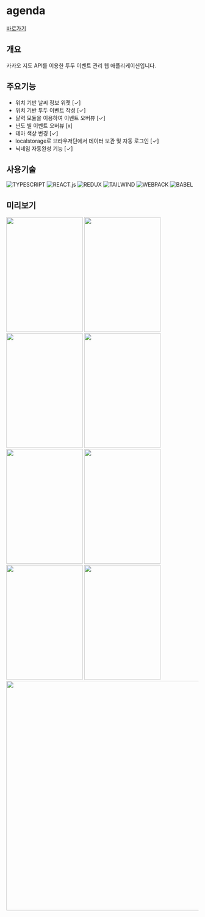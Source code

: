 # agenda

[바로가기](https://agenda.foreverchoi.vercel.app/)

## 개요

카카오 지도 API를 이용한 투두 이벤트 관리 웹 애플리케이션입니다.

## 주요기능

  * 위치 기반 날씨 정보 위젯 [✓]
  * 위치 기반 투두 이벤트 작성 [✓]
  * 달력 모듈을 이용하여 이벤트 오버뷰 [✓]
  * 년도 별 이벤트 오버뷰 [x]
  * 테마 색상 변경 [✓]
  * localstorage로 브라우저단에서 데이터 보관 및 자동 로그인 [✓]
  * 닉네임 자동완성 기능 [✓]

## 사용기술
 
![TYPESCRIPT](https://img.shields.io/badge/typescript-3178C6?style=for-the-badge&logo=typescript&logoColor=white) 
![REACT.js](https://img.shields.io/badge/react-61DAFB?style=for-the-badge&logo=react&logoColor=black) 
![REDUX](https://img.shields.io/badge/redux-764ABC?style=for-the-badge&logo=redux&logoColor=white)
![TAILWIND](https://img.shields.io/badge/tailwindcss-38B2AC?style=for-the-badge&logo=tailwindcss&logoColor=white)
![WEBPACK](https://img.shields.io/badge/webpack-8DD6F9?style=for-the-badge&logo=webpack&logoColor=black)
![BABEL](https://img.shields.io/badge/babel-F9DC3E?style=for-the-badge&logo=babel&logoColor=black)

## 미리보기

<img src="https://images.velog.io/images/foreverchoi0706/post/10e0582e-f30e-4a23-8828-db1fd1203aef/localhost_8080_(Surface%20Duo)%20(1).png" width="200" height="300"> <img src="https://images.velog.io/images/foreverchoi0706/post/69d39643-6711-4393-835d-d47e42c988b8/localhost_8080_(Surface%20Duo).png" width="200" height="300"> <img src="https://images.velog.io/images/foreverchoi0706/post/c1cd809e-47f5-454b-8f40-f04f93239099/localhost_8080_(iPad).png" width="200" height="300"> <img src="https://images.velog.io/images/foreverchoi0706/post/c73eaf51-e89d-44b4-be92-f38d58b9eb00/localhost_8080_(Surface%20Duo)%20(2).png" width="200" height="300"> <img src="https://images.velog.io/images/foreverchoi0706/post/c7755242-e050-4721-8146-e03b0e886a92/localhost_8080_(Surface%20Duo)%20(4).png" width="200" height="300"> <img src="https://images.velog.io/images/foreverchoi0706/post/aa9395c6-1c9e-496c-9b9b-947aa4fbad5e/localhost_8080_(Surface%20Duo)%20(5).png" width="200" height="300"> <img src="https://images.velog.io/images/foreverchoi0706/post/8bcfe8cc-6c50-48f9-979f-4525da4c9089/localhost_8080_(Surface%20Duo)%20(6).png" width="200" height="300"> <img src="https://images.velog.io/images/foreverchoi0706/post/7ef70820-5e1b-469c-b7aa-4174d159585d/localhost_8080_(Surface%20Duo)%20(7).png" width="200" height="300"> <img src="https://images.velog.io/images/foreverchoi0706/post/c9292dc0-8e8b-4d7c-9bdf-bb53880bec3f/localhost_8080_.png" width="813" height="600">









